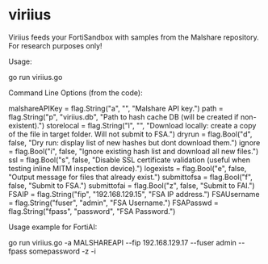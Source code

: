 # viriius
Viriius feeds your FortiSandbox with samples from the Malshare repository. For research purposes only!

Usage:

go run viriius.go <options>

Command Line Options (from the code):

malshareAPIKey = flag.String("a", "", "Malshare API key.")
path           = flag.String("p", "viriius.db", "Path to hash cache DB (will be created if non-existent).")
storelocal     = flag.String("l", "", "Download locally: create a copy of the file in target folder. Will not submit to FSA.")
dryrun         = flag.Bool("d", false, "Dry run: display list of new hashes but dont download them.")
ignore         = flag.Bool("i", false, "Ignore existing hash list and download all new files.")
ssl            = flag.Bool("s", false, "Disable SSL certificate validation (useful when testing inline MITM inspection device).")
logexists      = flag.Bool("e", false, "Output message for files that already exist.")
submittofsa    = flag.Bool("f", false, "Submit to FSA.")
submittofai    = flag.Bool("z", false, "Submit to FAI.")
FSAIP          = flag.String("fip", "192.168.129.15", "FSA IP address.")
FSAUsername    = flag.String("fuser", "admin", "FSA Username.")
FSAPasswd      = flag.String("fpass", "password", "FSA Password.")


Usage example for FortiAI:
 
go run viriius.go -a MALSHAREAPI --fip 192.168.129.17 --fuser admin --fpass somepassword -z -i
